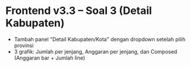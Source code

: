 # Frontend v3.3 – Soal 3 (Detail Kabupaten)
- Tambah panel "Detail Kabupaten/Kota" dengan dropdown setelah pilih provinsi
- 3 grafik: Jumlah per jenjang, Anggaran per jenjang, dan Composed (Anggaran bar + Jumlah line)
